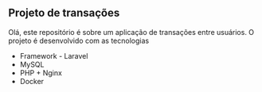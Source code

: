 ## Projeto de transações
 Olá, este repositório é sobre um aplicação de transações entre usuários. O projeto é desenvolvido com as tecnologias
 - Framework - Laravel
 - MySQL 
 - PHP + Nginx 
 - Docker
